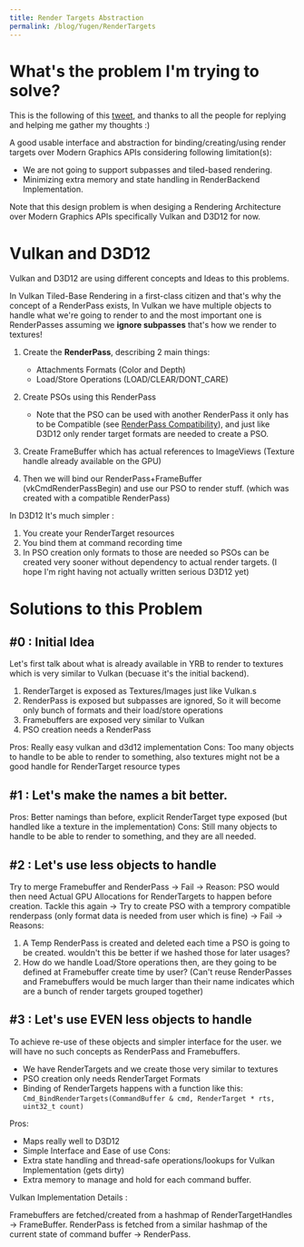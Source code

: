 ```yaml
---
title: Render Targets Abstraction
permalink: /blog/Yugen/RenderTargets
---
```


# What's the problem I'm trying to solve?

This is the following of this [tweet](https://twitter.com/ahmadierfan999/status/1292069752924524544), and thanks to all the people for replying and helping me gather my thoughts :)

A good usable interface and abstraction for binding/creating/using render targets over Modern Graphics APIs considering following limitation(s):
- We are not going to support subpasses and tiled-based rendering.
- Minimizing extra memory and state handling in RenderBackend Implementation. 

Note that this design problem is when desiging a Rendering Architecture over Modern Graphics APIs specifically Vulkan and D3D12 for now.

# Vulkan and D3D12

Vulkan and D3D12 are using different concepts and Ideas to this problems.

In Vulkan Tiled-Base Rendering in a first-class citizen and that's why the concept of a RenderPass exists,
In Vulkan we have multiple objects to handle what we're going to render to and the most important one is RenderPasses
assuming we **ignore subpasses** that's how we render to textures!

1. Create the **RenderPass**, describing 2 main things:
    - Attachments Formats (Color and Depth)
    - Load/Store Operations (LOAD/CLEAR/DONT_CARE)
2. Create PSOs using this RenderPass
    - Note that the PSO can be used with another RenderPass it only has to be Compatible (see [RenderPass Compatibility]()), and just like D3D12 only render target formats are needed to create a PSO.
3. Create FrameBuffer which has actual references to ImageViews (Texture handle already available on the GPU)

4. Then we will bind our RenderPass+FrameBuffer (vkCmdRenderPassBegin) and use our PSO to render stuff. (which was created with a compatible RenderPass)

In D3D12 It's much simpler : 

1. You create your RenderTarget resources 
2. You bind them at command recording time 
3. In PSO creation only formats to those are needed so PSOs can be created very sooner without dependency to actual render targets.
(I hope I'm right having not actually written serious D3D12 yet)

# Solutions to this Problem

## #0 : Initial Idea

Let's first talk about what is already available in YRB to render to textures which is very similar to Vulkan (becuase it's the initial backend).

1. RenderTarget is exposed as Textures/Images just like Vulkan.s
2. RenderPass is exposed but subpasses are ignored, So it will become only bunch of formats and their load/store operations
3. Framebuffers are exposed very similar to Vulkan
4. PSO creation needs a RenderPass

Pros: Really easy vulkan and d3d12 implementation
Cons: Too many objects to handle to be able to render to something, also textures might not be a good handle for RenderTarget resource types 

## #1 : Let's make the names a bit better.

Pros: Better namings than before, explicit RenderTarget type exposed (but handled like a texture in the implementation)
Cons: Still many objects to handle to be able to render to something, and they are all needed.

## #2 : Let's use less objects to handle

Try to merge Framebuffer and RenderPass -> Fail -> Reason: PSO would then need Actual GPU Allocations for RenderTargets to happen before creation.
Tackle this again -> Try to create PSO with a temprory compatible renderpass (only format data is needed from user which is fine) -> Fail -> Reasons:
1. A Temp RenderPass is created and deleted each time a PSO is going to be created. wouldn't this be better if we hashed those for later usages?
2. How do we handle Load/Store operations then, are they going to be defined at Framebuffer create time by user? (Can't reuse RenderPasses and Framebuffers would be much larger than their name indicates which are a bunch of render targets grouped together)

## #3 : Let's use EVEN less objects to handle

To achieve re-use of these objects and simpler interface for the user. we will have no such concepts as RenderPass and Framebuffers.
- We have RenderTargets and we create those very similar to textures
- PSO creation only needs RenderTarget Formats
- Binding of RenderTargets happens with a function like this: ``Cmd_BindRenderTargets(CommandBuffer & cmd, RenderTarget * rts, uint32_t count)``

Pros:
- Maps really well to D3D12
- Simple Interface and Ease of use
Cons:
- Extra state handling and thread-safe operations/lookups for Vulkan Implementation (gets dirty)
- Extra memory to manage and hold for each command buffer.
    
Vulkan Implementation Details :

Framebuffers are fetched/created from a hashmap of RenderTargetHandles -> FrameBuffer.
RenderPass is fetched from a similar hashmap of the current state of command buffer -> RenderPass.